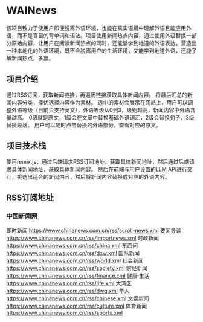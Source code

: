 # WAINews
该项目致力于使用户即便脱离外语环境，也能在真实语境中理解外语且能应用外语，而不是盲目的背单词和语法。项目使用新闻热点内容，通过使用外语替换一部分原始内容，让用户在阅读新闻热点的同时，还能够学到地道的外语表达，营造出一种本地化的外语环境，既不会脱离用户的生活环境，又能学到地道外语，还能了解新闻热点，多赢。

## 项目介绍
通过RSS订阅，获取新闻链接，再遍历链接获取具体新闻内容。
将最后汇总的新闻内容分类，择优选择内容作为素材。
选中的素材会展示在网站上，用户可以调整外语等级（目前只支持英文），外语等级从0到3，级别越高，新闻内容中外语含量越高。
0级就是原文，1级会在文章中替换基础外语词汇，2级会替换句子，3级替换段落。
用户可以随时点击替换的外语部分，查看对应的原文。

## 项目技术栈
使用remix.js，通过后端请求RSS订阅地址，获取具体新闻地址，然后通过后端请求具体新闻地址，获取具体新闻内容。
然后在前端与用户设置的LLM API进行交互，挑选出适合的新闻内容，然后将新闻内容替换成对应的外语内容。

## RSS订阅地址
### 中国新闻网
即时新闻	https://www.chinanews.com.cn/rss/scroll-news.xml
要闻导读	https://www.chinanews.com.cn/rss/importnews.xml
时政新闻	https://www.chinanews.com.cn/rss/china.xml
东西问	https://www.chinanews.com.cn/rss/dxw.xml
国际新闻	https://www.chinanews.com.cn/rss/world.xml
社会新闻	https://www.chinanews.com.cn/rss/society.xml
财经新闻	https://www.chinanews.com.cn/rss/finance.xml
健康·生活	https://www.chinanews.com.cn/rss/life.xml
大湾区	https://www.chinanews.com.cn/rss/dwq.xml
华人	https://www.chinanews.com.cn/rss/chinese.xml
文娱新闻	https://www.chinanews.com.cn/rss/culture.xml
体育新闻	https://www.chinanews.com.cn/rss/sports.xml